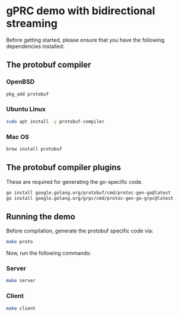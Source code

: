 # gPRC demo with bidirectional streaming

Before getting started, please ensure that you have the following dependencies
installed:

## The protobuf compiler

### OpenBSD
```sh
pkg_add protobuf
```

### Ubuntu Linux
```bash
sudo apt install -y protobuf-compiler
```

### Mac OS
```bash
brew install protobuf
```

## The protobuf compiler plugins
These are required for generating the go-specific code.

```sh
go install google.golang.org/protobuf/cmd/protoc-gen-go@latest
go install google.golang.org/grpc/cmd/protoc-gen-go-grpc@latest
```

## Running the demo

Before compilation, generate the protobuf specific code via:

```sh
make proto
```

Now, run the following commands:

### Server
```sh
make server
```

### Client
```sh
make client
```
